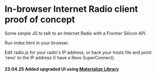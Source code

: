 # In-browser Internet Radio client proof of concept

Some simple JS to talk to an Internet Radio with a Frontier Silicon API.

Run index.html in your browser.

Edit radio.js for your radio's IP address, or hack your hosts file and point 'revo' to the IP address (I have a Revo SuperConnect).

#### 23.04.25 Added upgraded UI using [Materialize Library](https://materializeweb.com/)
